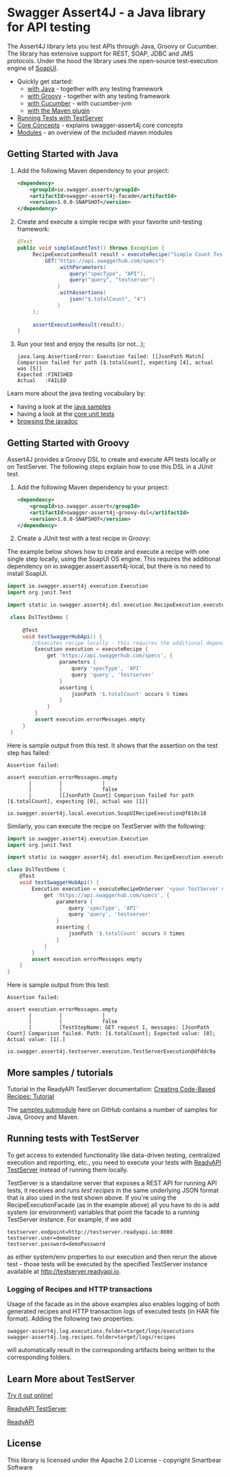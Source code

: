 # Swagger Assert4J - a Java library for API testing

The Assert4J library lets you test APIs through Java, Groovy or Cucumber. The library has extensive support for REST, SOAP, JDBC and JMS protocols. 
Under the hood the library uses the open-source test-execution engine of [SoapUI](http://www.soapui.org).

* Quickly get started:
  * [with Java](#getting-started-with-java) - together with any testing framework
  * [with Groovy](#getting-started-with-groovy) - together with any testing framework 
  * [with Cucumber](modules/cucumber) - with cucumber-jvm 
  * [with the Maven plugin](modules/maven-plugin)
* [Running Tests with TestServer](#running-tests-with-testserver)
* [Core Concepts](CONCEPTS.md) - explains swagger-assert4j core concepts
* [Modules](MODULES.md) - an overview of the included maven modules

## Getting Started with Java

1. Add the following Maven dependency to your project:
 
	```xml
	<dependency>
		<groupId>io.swagger.assert</groupId>
		<artifactId>swagger-assert4j-facade</artifactId>
		<version>1.0.0-SNAPSHOT</version>
	</dependency>
	```

2. Create and execute a simple recipe with your favorite unit-testing framework:

	```java
    @Test
    public void simpleCountTest() throws Exception {
         RecipeExecutionResult result = executeRecipe("Simple Count Test",
             GET("https://api.swaggerhub.com/specs")
                 .withParameters(
                     query("specType", "API"),
                     query("query", "testserver")
                 )
                 .withAssertions(
                     json("$.totalCount", "4")
                 )
         );
         
         assertExecutionResult(result);
    }
	```

3. Run your test and enjoy the results (or not...);

    ```
    java.lang.AssertionError: Execution failed: [[JsonPath Match] Comparison failed for path [$.totalCount], expecting [4], actual was [5]] 
    Expected :FINISHED
    Actual   :FAILED
    ```

Learn more about the java testing vocabulary by:
- having a look at the [java samples](modules/samples/java/src/test/java/io/swagger/assert4j/samples/java)
- having a look at the [core unit tests](modules/core/src/test/java/io/swagger/assert4j)
- [browsing the javadoc](http://smartbear.github.io/swagger-assert4j/apidocs/) 

## Getting Started with Groovy 

Assert4J provides a Groovy DSL to create and execute API tests locally or on TestServer. 
The following steps explain how to use this DSL in a JUnit test.

1. Add the following Maven dependency to your project:
 
	```xml
	<dependency>
		<groupId>io.swagger.assert</groupId>
		<artifactId>swagger-assert4j-groovy-dsl</artifactId>
		<version>1.0.0-SNAPSHOT</version>
	</dependency>
	```

2. Create a JUnit test with a test recipe in Groovy:

  The example below shows how to create and execute a recipe with one single step locally, using the SoapUI OS engine. 
  This requires the additional dependency on io.swagger.assert:assert4j-local, but there is no need to install SoapUI. 
   ```groovy
   import io.swagger.assert4j.execution.Execution
   import org.junit.Test
   
   import static io.swagger.assert4j.dsl.execution.RecipeExecution.executeRecipe

    class DslTestDemo {
    
        @Test
        void testSwaggerHubApi() {
           //Executes recipe locally - this requires the additional dependency io.swagger.assert:assert4j-local
            Execution execution = executeRecipe {
                get 'https://api.swaggerhub.com/specs', {
                    parameters {
                        query 'specType', 'API'
                        query 'query', 'testserver'
                    }
                    asserting {
                        jsonPath '$.totalCount' occurs 0 times
                    }
                }
            }
            assert execution.errorMessages.empty
        }
    }   
   ```
   Here is sample output from this test. It shows that the assertion on the test step has failed:
   ```
   Assertion failed: 
   
   assert execution.errorMessages.empty
          |         |             |
          |         |             false
          |         [[JsonPath Count] Comparison failed for path [$.totalCount], expecting [0], actual was [1]]
          io.swagger.assert4j.local.execution.SoapUIRecipeExecution@f810c18
   ```
   
   Similarly, you can execute the recipe on TestServer with the following:
   ```groovy
   import io.swagger.assert4j.execution.Execution
   import org.junit.Test
   
   import static io.swagger.assert4j.dsl.execution.RecipeExecution.executeRecipeOnServer
   
   class DslTestDemo {
       @Test
       void testSwaggerHubApi() {
           Execution execution = executeRecipeOnServer '<your TestServer url, e.g. http://localhost:8080>', '<your user>', '<your password>', {
               get 'https://api.swaggerhub.com/specs', {
                   parameters {
                       query 'specType', 'API'
                       query 'query', 'testserver'
                   }
                   asserting {
                       jsonPath '$.totalCount' occurs 0 times
                   }
               }
           }
           assert execution.errorMessages.empty
       }
   }
   ```
Here is sample output from this test:
```
Assertion failed: 

assert execution.errorMessages.empty
       |         |             |
       |         |             false
       |         [TestStepName: GET request 1, messages: [JsonPath Count] Comparison failed. Path: [$.totalCount]; Expected value: [0]; Actual value: [1].]
       io.swagger.assert4j.testserver.execution.TestServerExecution@dfddc9a
```
## More samples / tutorials

Tutorial in the ReadyAPI TestServer documentation: 
[Creating Code-Based Recipes: Tutorial](http://readyapi.smartbear.com/testserver/tutorials/code_based/start)

The [samples submodule](modules/samples) here on GitHub contains a number of samples for Java, Groovy and Maven.

## Running tests with TestServer

To get access to extended functionality like data-driven testing, centralized execution and reporting, etc., you 
need to execute your tests with [ReadyAPI TestServer](http://readyapi.smartbear.com/testserver/start) instead of running 
them locally. 

TestServer is a standalone server that exposes a REST API for running API tests, it receives and runs *test recipes* 
in the same underlying JSON format that is also used in the test shown above. If you're using the RecipeExecutionFacade 
(as in the example above) all you have to do is add system (or environment) variables that point the facade to a 
running TestServer instance. For example, if we add

```
testserver.endpoint=http://testserver.readyapi.io:8080
testserver.user=demoUser
testserver.password=demoPassword
```
	
as either system/env properties to our execution and then rerun the above test - those tests will be executed by the 
specified TestServer instance available at http://testserver.readyapi.io.

### Logging of Recipes and HTTP transactions

Usage of the facade as in the above examples also enables logging of both generated recipes and HTTP transaction logs 
of executed tests (in HAR file format). Adding the following two properties:

```
swagger-assert4j.log.executions.folder=target/logs/executions
swagger-assert4j.log.recipes.folder=target/logs/recipes
```

will automatically result in the corresponding artifacts being written to the corresponding folders.

## Learn More about TestServer

[Try it out online!](http://testserver.readyapi.io)

[ReadyAPI TestServer](http://readyapi.smartbear.com/testserver/intro/about)

[ReadyAPI](http://readyapi.smartbear.com/start)

## License

This library is licensed under the Apache 2.0 License - copyright Smartbear Software
